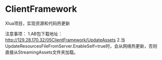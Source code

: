 # ClientFramework
Xlua项目，实现资源和代码热更新

注意事项：
1.AB包下载地址：http://129.28.170.32/05ClientFramework/UpdateAssets
2.当UpdateResourcesFileFromServer.EnableSelf=true时，会从网络热更新，否则直接从StreamingAssets文件夹加载。
